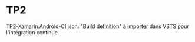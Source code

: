 # TP2
TP2-Xamarin.Android-CI.json: "Build definition" à importer dans VSTS pour l'intégration continue.